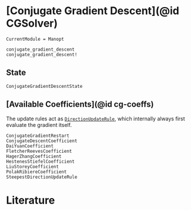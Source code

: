 
# [Conjugate Gradient Descent](@id CGSolver)

```@meta
CurrentModule = Manopt
```

```@docs
conjugate_gradient_descent
conjugate_gradient_descent!
```

## State

```@docs
ConjugateGradientDescentState
```

## [Available Coefficients](@id cg-coeffs)

The update rules act as [`DirectionUpdateRule`](@ref), which internally always first evaluate the gradient itself.

```@docs
ConjugateGradientRestart
ConjugateDescentCoefficient
DaiYuanCoefficient
FletcherReevesCoefficient
HagerZhangCoefficient
HestenesStiefelCoefficient
LiuStoreyCoefficient
PolakRibiereCoefficient
SteepestDirectionUpdateRule
```

# Literature
